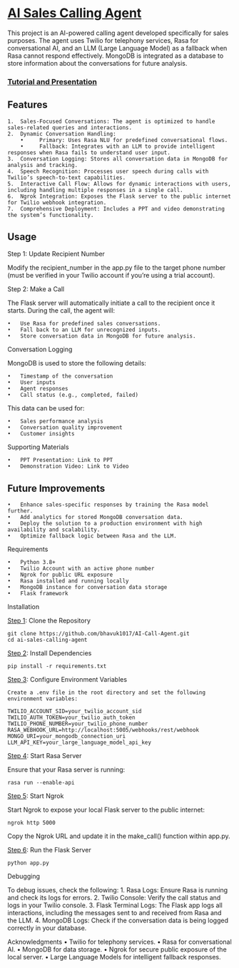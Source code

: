 # <ins>AI Sales Calling Agent</ins>

This project is an AI-powered calling agent developed specifically for sales purposes. The agent uses Twilio for telephony services, Rasa for conversational AI, and an LLM (Large Language Model) as a fallback when Rasa cannot respond effectively. MongoDB is integrated as a database to store information about the conversations for future analysis.

### [Tutorial and Presentation](https://drive.google.com/drive/folders/13hPMdORz6eg0soao2s_zqBuIleWQwj9M?usp=sharing)

## Features
	1.	Sales-Focused Conversations: The agent is optimized to handle sales-related queries and interactions.
	2.	Dynamic Conversation Handling:
	    •	  Primary: Uses Rasa NLU for predefined conversational flows.
	    •	  Fallback: Integrates with an LLM to provide intelligent responses when Rasa fails to understand user input.
	3.	Conversation Logging: Stores all conversation data in MongoDB for analysis and tracking.
	4.	Speech Recognition: Processes user speech during calls with Twilio’s speech-to-text capabilities.
	5.	Interactive Call Flow: Allows for dynamic interactions with users, including handling multiple responses in a single call.
	6.	Ngrok Integration: Exposes the Flask server to the public internet for Twilio webhook integration.
	7.	Comprehensive Deployment: Includes a PPT and video demonstrating the system’s functionality.

## Usage

Step 1: Update Recipient Number

Modify the recipient_number in the app.py file to the target phone number (must be verified in your Twilio account if you’re using a trial account).

Step 2: Make a Call

The Flask server will automatically initiate a call to the recipient once it starts. During the call, the agent will:

	•	Use Rasa for predefined sales conversations.
	•	Fall back to an LLM for unrecognized inputs.
	•	Store conversation data in MongoDB for future analysis.

Conversation Logging

MongoDB is used to store the following details:

	•	Timestamp of the conversation
	•	User inputs
	•	Agent responses
	•	Call status (e.g., completed, failed)

This data can be used for:

	•	Sales performance analysis
	•	Conversation quality improvement
	•	Customer insights

Supporting Materials

	•	PPT Presentation: Link to PPT
	•	Demonstration Video: Link to Video



## Future Improvements

	•	Enhance sales-specific responses by training the Rasa model further.
	•	Add analytics for stored MongoDB conversation data.
	•	Deploy the solution to a production environment with high availability and scalability.
	•	Optimize fallback logic between Rasa and the LLM.



Requirements

	•	Python 3.8+
	•	Twilio Account with an active phone number
	•	Ngrok for public URL exposure
	•	Rasa installed and running locally
	•	MongoDB instance for conversation data storage
	•	Flask framework



Installation

<ins>Step 1</ins>: Clone the Repository

	git clone https://github.com/bhavuk1017/AI-Call-Agent.git
	cd ai-sales-calling-agent

<ins>Step 2</ins>: Install Dependencies

	pip install -r requirements.txt

<ins>Step 3</ins>: Configure Environment Variables

	Create a .env file in the root directory and set the following environment variables:

	TWILIO_ACCOUNT_SID=your_twilio_account_sid
	TWILIO_AUTH_TOKEN=your_twilio_auth_token
	TWILIO_PHONE_NUMBER=your_twilio_phone_number
	RASA_WEBHOOK_URL=http://localhost:5005/webhooks/rest/webhook
	MONGO_URI=your_mongodb_connection_uri
	LLM_API_KEY=your_large_language_model_api_key


<ins>Step 4</ins>: Start Rasa Server

Ensure that your Rasa server is running:

```rasa run --enable-api```

<ins>Step 5</ins>: Start Ngrok

Start Ngrok to expose your local Flask server to the public internet:

```ngrok http 5000```

Copy the Ngrok URL and update it in the make_call() function within app.py.

<ins>Step 6</ins>: Run the Flask Server

```python app.py```


Debugging

To debug issues, check the following:
	1.	Rasa Logs: Ensure Rasa is running and check its logs for errors.
	2.	Twilio Console: Verify the call status and logs in your Twilio console.
	3.	Flask Terminal Logs: The Flask app logs all interactions, including the messages sent to and received from Rasa and the LLM.
	4.	MongoDB Logs: Check if the conversation data is being logged correctly in your database.


Acknowledgments
	•	Twilio for telephony services.
	•	Rasa for conversational AI.
	•	MongoDB for data storage.
	•	Ngrok for secure public exposure of the local server.
	•	Large Language Models for intelligent fallback responses.

